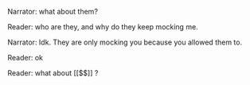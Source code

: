 Narrator: what about them?

Reader: who are they, and why do they keep mocking me.

Narrator: Idk. They are only mocking you because you allowed them to.

Reader: ok

Reader: what about [[$$]] ?